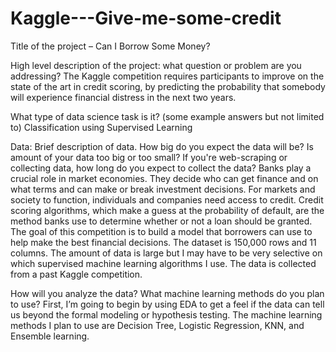 # Kaggle---Give-me-some-credit
Title of the project – Can I Borrow Some Money?

High level description of the project: what question or problem are you addressing?
The Kaggle competition requires participants to improve on the state of the art in credit scoring, by predicting the probability that somebody will experience financial distress in the next two years.

What type of data science task is it? (some example answers but not limited to) 
Classification using Supervised Learning

Data: Brief description of data. How big do you expect the data will be? Is amount of your data too big or too small? If you're web-scraping or collecting data, how long do you expect to collect the data? Banks play a crucial role in market economies. They decide who can get finance and on what terms and can make or break investment decisions. For markets and society to function, individuals and companies need access to credit. 
Credit scoring algorithms, which make a guess at the probability of default, are the method banks use to determine whether or not a loan should be granted. 
The goal of this competition is to build a model that borrowers can use to help make the best financial decisions.
The dataset is 150,000 rows and 11 columns. The amount of data is large but I may have to be very selective on which supervised machine learning algorithms I use. The data is collected from a past Kaggle competition.  

How will you analyze the data? What machine learning methods do you plan to use?
First, I’m going to begin by using EDA to get a feel if the data can tell us beyond the formal modeling or hypothesis testing. The machine learning methods I plan to use are Decision Tree, Logistic Regression, KNN, and Ensemble learning. 
